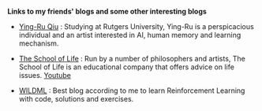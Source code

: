 **Links to my friends' blogs and some other interesting blogs**


- [Ying-Ru Qiu](http://yingruqiu.com) : Studying at Rutgers University,  Ying-Ru is a perspicacious individual and an artist interested in AI, human memory and learning mechanism.

- [The School of Life](https://www.theschooloflife.com/thebookoflife/) : Run by a number of philosophers and artists, The School of Life is an educational company that offers advice on life issues. [Youtube](https://www.youtube.com/channel/UC7IcJI8PUf5Z3zKxnZvTBog)

- [WILDML](http://www.wildml.com/2016/10/learning-reinforcement-learning/) : Best blog according to me to learn Reinforcement Learning with code, solutions and exercises.






